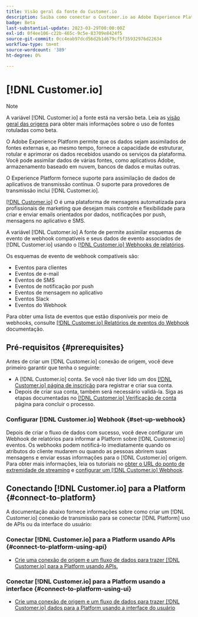 ```yaml
---
title: Visão geral da fonte do Customer.io
description: Saiba como conectar o Customer.io ao Adobe Experience Platform usando APIs ou a interface do usuário utilizando webhooks
badge: Beta
last-substantial-update: 2023-03-29T00:00:00Z
exl-id: 0f4ee106-c22b-465c-9c5e-83709e8424f5
source-git-commit: 0cc4eab97dcd56d2b1d679cf5f35932976d22634
workflow-type: tm+mt
source-wordcount: '389'
ht-degree: 0%

---
```


# [!DNL Customer.io]

>[!NOTE]
>
>A variável [!DNL Customer.io] a fonte está na versão beta. Leia as [visão geral das origens](../../home.md#terms-and-conditions) para obter mais informações sobre o uso de fontes rotuladas como beta.

O Adobe Experience Platform permite que os dados sejam assimilados de fontes externas e, ao mesmo tempo, fornece a capacidade de estruturar, rotular e aprimorar os dados recebidos usando os serviços da plataforma. Você pode assimilar dados de várias fontes, como aplicativos Adobe, armazenamento baseado em nuvem, bancos de dados e muitas outras.

O Experience Platform fornece suporte para assimilação de dados de aplicativos de transmissão contínua. O suporte para provedores de transmissão inclui [!DNL Customer.io].

[[!DNL Customer.io]](https://customer.io/) O é uma plataforma de mensagens automatizada para profissionais de marketing que desejam mais controle e flexibilidade para criar e enviar emails orientados por dados, notificações por push, mensagens no aplicativo e SMS.

A variável [!DNL Customer.io] A fonte de permite assimilar esquemas de evento de webhook compatíveis e seus dados de evento associados de [!DNL Customer.io] usando o [[!DNL Customer.io] Webhooks de relatórios](https://customer.io/docs/api/webhooks/).

Os esquemas de evento de webhook compatíveis são:

* Eventos para clientes
* Eventos de e-mail
* Eventos de SMS
* Eventos de notificação por push
* Eventos de mensagem no aplicativo
* Eventos Slack
* Eventos do Webhook

Para obter uma lista de eventos que estão disponíveis por meio de webhooks, consulte [[!DNL Customer.io] Relatórios de eventos do Webhook](https://customer.io/docs/webhooks/#events) documentação.

## Pré-requisitos {#prerequisites}

Antes de criar um [!DNL Customer.io] conexão de origem, você deve primeiro garantir que tenha o seguinte:

* A [!DNL Customer.io] conta. Se você não tiver lido um dos [[!DNL Customer.io] página de inscrição](https://fly.customer.io/signup) para registrar e criar sua conta.
* Depois de criar sua conta, também será necessário validá-la. Siga as etapas documentadas no [[!DNL Customer.io] Verificação de conta](https://customer.io/docs/account-verification/) página para concluir o processo.

### Configurar [!DNL Customer.io] Webhook {#set-up-webhook}

Depois de criar o fluxo de dados com sucesso, você deve configurar um Webhook de relatórios para informar a Platform sobre [!DNL Customer.io] eventos. Os webhooks podem notificá-lo imediatamente quando os atributos do cliente mudarem ou quando as pessoas abrirem suas mensagens e enviar essas informações para o [!DNL Customer.io] origem. Para obter mais informações, leia os tutoriais no [obter o URL do ponto de extremidade de streaming](../../tutorials/ui/create/marketing-automation/customerio-webhook.md#get-streaming-endpoint) e [configurar um [!DNL Customer.io] Webhook](../../tutorials/ui/create/marketing-automation/customerio-webhook.md#set-up-webhook).

## Conectando [!DNL Customer.io] para a Platform {#connect-to-platform}

A documentação abaixo fornece informações sobre como criar um [!DNL Customer.io] conexão de transmissão para se conectar [!DNL Platform] uso de APIs ou da interface do usuário:

### Conectar [!DNL Customer.io] para a Platform usando APIs {#connect-to-platform-using-api}

* [Crie uma conexão de origem e um fluxo de dados para trazer [!DNL Customer.io] para a Platform usando APIs.](../../tutorials/api/create/marketing-automation/customerio-webhook.md)

### Conectar [!DNL Customer.io] para a Platform usando a interface {#connect-to-platform-using-ui}

* [Crie uma conexão de origem e um fluxo de dados para trazer [!DNL Customer.io] dados para a Platform usando a interface do usuário](../../tutorials/ui/create/marketing-automation/customerio-webhook.md)
